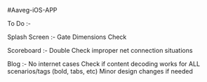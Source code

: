 #Aaveg-iOS-APP

To Do :-

Splash Screen :-
	Gate Dimensions Check

Scoreboard :- 
	Double Check improper net connection situations

Blog :-
	No internet cases
	Check if content decoding works for ALL scenarios/tags (bold, tabs, etc)
	Minor design changes if needed
